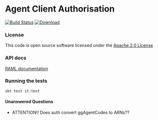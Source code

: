 Agent Client Authorisation
==========================

[![Build Status](https://travis-ci.org/hmrc/agent-client-authorisation.svg?branch=master)](https://travis-ci.org/hmrc/agent-client-authorisation) [ ![Download](https://api.bintray.com/packages/hmrc/releases/agent-client-authorisation/images/download.svg) ](https://bintray.com/hmrc/releases/agent-client-authorisation/_latestVersion)

### License

This code is open source software licensed under the [Apache 2.0 License]("http://www.apache.org/licenses/LICENSE-2.0.html")

### API docs

[RAML documentation](https://github.com/hmrc/agent-client-authorisation/blob/master/resources/public/api/conf/0.0/application_disabled.raml)

### Running the tests

    sbt test it:test

#### Unanswered Questions
* ATTENTION!! Does auth convert ggAgentCodes to ARNs??

